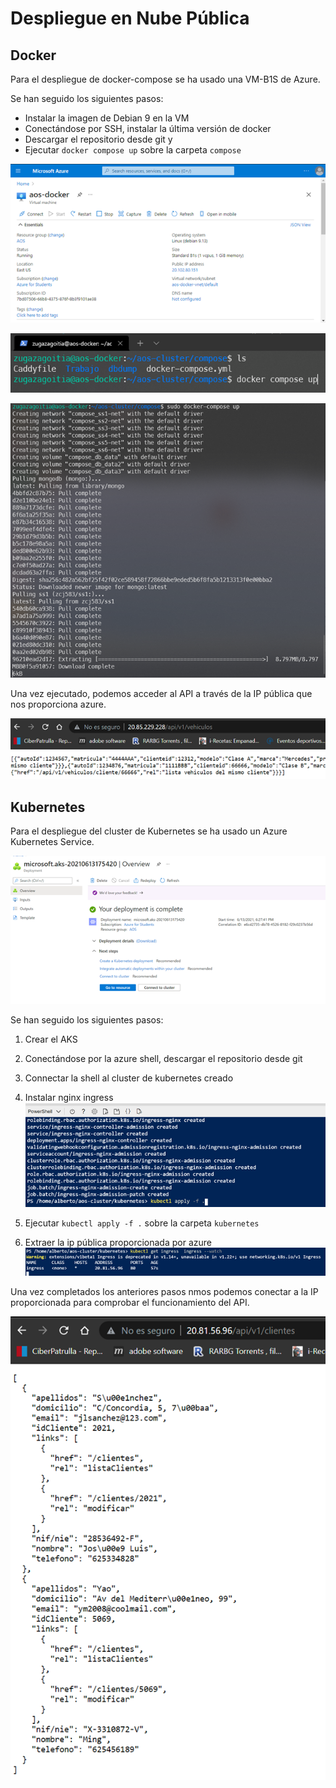 # Despliegue en Nube Pública

## Docker

Para el despliegue de docker-compose se ha usado una VM-B1S de Azure. 

Se han seguido los siguientes pasos:

- Instalar la imagen de Debian 9 en la VM 
- Conectándose por SSH, instalar la última versión de docker
- Descargar el repositorio desde git y
- Ejecutar `docker compose up` sobre la carpeta `compose`

![Figura 1](/images/cloud0.png?raw=true)

![Figura 2](/images/cloud1.png?raw=true)

![Figura 3](/images/cloud2.png?raw=true)

Una vez ejecutado, podemos acceder al API a través de la IP pública que nos proporciona azure.

![Figura 4](/images/cloud3.png?raw=true)


## Kubernetes


Para el despliegue del cluster de Kubernetes se ha usado un Azure Kubernetes Service. 

![Figura 5](/images/cloud4.png?raw=true)

Se han seguido los siguientes pasos:

1. Crear el AKS 
2. Conectándose por la azure shell, descargar el repositorio desde git
3. Connectar la shell al cluster de kubernetes creado
4. Instalar nginx ingress
![Figura 6](/images/cloud5.png?raw=true)

5. Ejecutar `kubectl apply -f .` sobre la carpeta `kubernetes`
6. Extraer la ip pública proporcionada por azure
![Figura 7](/images/cloud6.png?raw=true)

Una vez completados los anteriores pasos nmos podemos conectar a la IP proporcionada para comprobar el funcionamiento del API.

![Figura 8](/images/cloud7.png?raw=true)
